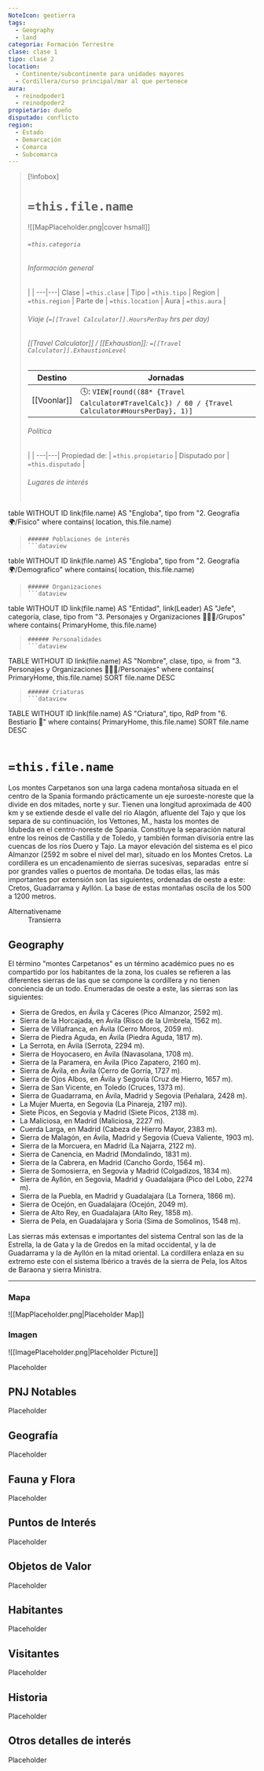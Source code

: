 ```yaml
---
NoteIcon: geotierra
tags:
  - Geography 
  - land 
categoria: Formación Terrestre
clase: clase 1
tipo: clase 2
location: 
  - Continente/subcontinente para unidades mayores
  - Cordillera/curso principal/mar al que pertenece 
aura:
  - reinodpoder1
  - reinodpoder2
propietario: dueño
disputado: conflicto
region:
  - Estado 
  - Demarcación
  - Comarca
  - Subcomarca
---
```


> [!infobox]
> # `=this.file.name`
> ![[MapPlaceholder.png|cover hsmall]]
> ###### `=this.categoria` 
> ###### Información general
>  |   |
> ---|---|
> Clase | `=this.clase` |
> Tipo | `=this.tipo` |
> Region | `=this.region` |
> Parte de | `=this.location` |
> Aura | `=this.aura`  |
> ###### Viaje (`=[[Travel Calculator]].HoursPerDay` hrs per day)
> ###### [[Travel Calculator]]  / [[Exhaustion]]:  `=[[Travel Calculator]].ExhaustionLevel`
> Destino |  Jornadas  |
> ---|---|
> [[Voonlar]] | 🕓: `VIEW[round((88* {Travel Calculator#TravelCalc}) / 60 / {Travel Calculator#HoursPerDay}, 1)]`      |
> ###### Politica
>  |   |
> ---|---|
> Propiedad de: | `=this.propietario` |
> Disputado por | `=this.disputado` |
>###### Lugares de interés
> ```dataview
table WITHOUT ID link(file.name) AS "Engloba",  tipo
from "2. Geografía 🌍/Fisico"
where contains( location, this.file.name)
>```
>###### Poblaciones de interés
> ```dataview
table WITHOUT ID link(file.name) AS "Engloba",  tipo
from "2. Geografía 🌍/Demografico"
where contains( location, this.file.name)
>```
>###### Organizaciones
> ```dataview
table WITHOUT ID link(file.name) AS "Entidad", link(Leader) AS "Jefe", categoría, clase, tipo
from "3. Personajes y Organizaciones 🧑‍🤝‍🧑/Grupos"
where contains( PrimaryHome, this.file.name)
>```
>###### Personalidades 
>```dataview
TABLE WITHOUT ID link(file.name) AS "Nombre", clase, tipo, ☠
from "3. Personajes y Organizaciones 🧑‍🤝‍🧑/Personajes"
where contains( PrimaryHome, this.file.name)
SORT file.name DESC
>```
>###### Criaturas
> ```dataview
TABLE WITHOUT ID link(file.name) AS "Criatura", tipo, RdP
from "6. Bestiario 🐉"
where contains( PrimaryHome, this.file.name)
SORT file.name DESC
>```


# `=this.file.name`
 <section class="wa-section main-content"><p>Los montes Carpetanos son una larga cadena montañosa situada en el centro de la <span class="article-link article-explorer-link entity-link wa-link" data-article-privacy="public" data-article-id="5ff3ea64-57a9-4e12-8823-322e90f3be82" data-template-type="location" data-article="5ff3ea64-57a9-4e12-8823-322e90f3be82">Spania</span> formando prácticamente un eje suroeste-noreste que la divide en dos mitades, norte y sur. Tienen una longitud aproximada de 400 km y se extiende desde el valle del río Alagón, afluente del Tajo y que los separa de su continuación, los <span data-article-privacy="private" data-article-id="87d18655-2535-4755-a914-2a62d932c16c" data-template-type="location" class="private-article article-unlinked entity-link wa-link">Vettones, M.</span>, hasta los montes de <span class="article-link article-explorer-link entity-link wa-link" data-article-privacy="public" data-article-id="2ea4c137-062c-4eff-806d-a2f3d6479d8f" data-template-type="location" data-article="2ea4c137-062c-4eff-806d-a2f3d6479d8f">Idubeda</span> en el centro-noreste de <span class="article-link article-explorer-link entity-link wa-link" data-article-privacy="public" data-article-id="5ff3ea64-57a9-4e12-8823-322e90f3be82" data-template-type="location" data-article="5ff3ea64-57a9-4e12-8823-322e90f3be82">Spania</span>. Constituye la separación natural entre los reinos de Castilla y de Toledo, y también forman divisoria entre las cuencas de los ríos Duero y Tajo.
La mayor elevación del sistema es el pico Almanzor (2592 m sobre el nivel del mar), situado en los <span class="article-link article-explorer-link entity-link wa-link" data-article-privacy="public" data-article-id="8778a0c6-e307-403d-81be-4d7f8e46e3fa" data-template-type="location" data-article="8778a0c6-e307-403d-81be-4d7f8e46e3fa">Montes Cretos</span>. La cordillera es un encadenamiento de sierras sucesivas, separadas  entre sí por grandes valles o puertos de montaña. De todas ellas, las más importantes por extensión son las siguientes, ordenadas de oeste a este: Cretos, Guadarrama y Ayllón. La base de estas montañas oscila de los 500 a 1200 metros.</p></section>  <section data-section-id="alternativename" class="wa-section public"><dl><dt>Alternativename</dt><dd>Transierra</dd></dl></section><section data-section-id="geography" class="wa-section public"><h2>Geography</h2>
<p>El término "montes Carpetanos" es un término académico pues no es compartido por los habitantes de la zona, los cuales se refieren a las diferentes sierras de las que se compone la cordillera y no tienen conciencia de un todo. Enumeradas de oeste a este, las sierras son las siguientes:
</p><ul>
<li>Sierra de Gredos, en Ávila y Cáceres (Pico Almanzor, 2592 m).</li>
<li>Sierra de la Horcajada, en Ávila (Risco de la Umbrela, 1562 m).</li>
<li>Sierra de Villafranca, en Ávila (Cerro Moros, 2059 m).</li>
<li>Sierra de Piedra Aguda, en Ávila (Piedra Aguda, 1817 m).</li>
<li>La Serrota, en Ávila (Serrota, 2294 m).</li>
<li>Sierra de Hoyocasero, en Ávila (Navasolana, 1708 m).</li>
<li>Sierra de la Paramera, en Ávila (Pico Zapatero, 2160 m).</li>
<li>Sierra de Ávila, en Ávila (Cerro de Gorría, 1727 m).</li>
<li>Sierra de Ojos Albos, en Ávila y Segovia (Cruz de Hierro, 1657 m).</li>
<li>Sierra de San Vicente, en Toledo (Cruces, 1373 m).</li>
<li>Sierra de Guadarrama, en Ávila, Madrid y Segovia (Peñalara, 2428 m).</li>
<li>La Mujer Muerta, en Segovia (La Pinareja, 2197 m)).</li>
<li>Siete Picos, en Segovia y Madrid (Siete Picos, 2138 m).</li>
<li>La Maliciosa, en Madrid (Maliciosa, 2227 m).</li>
<li>Cuerda Larga, en Madrid (Cabeza de Hierro Mayor, 2383 m).</li>
<li>Sierra de Malagón, en Ávila, Madrid y Segovia (Cueva Valiente, 1903 m).</li>
<li>Sierra de la Morcuera, en Madrid (La Najarra, 2122 m).</li>
<li>Sierra de Canencia, en Madrid (Mondalindo, 1831 m).</li>
<li>Sierra de la Cabrera, en Madrid (Cancho Gordo, 1564 m).</li>
<li>Sierra de Somosierra, en Segovia y Madrid (Colgadizos, 1834 m).</li>
<li>Sierra de Ayllón, en Segovia, Madrid y Guadalajara (Pico del Lobo, 2274 m).</li>
<li>Sierra de la Puebla, en Madrid y Guadalajara (La Tornera, 1866 m).</li>
<li>Sierra de Ocejón, en Guadalajara (Ocejón, 2049 m).</li>
<li>Sierra de Alto Rey, en Guadalajara (Alto Rey, 1858 m).</li>
<li>Sierra de Pela, en Guadalajara y Soria (Sima de Somolinos, 1548 m).</li>
</ul>
Las sierras más extensas e importantes del sistema Central son las de la Estrella, la de Gata y la de Gredos en la mitad occidental, y la de Guadarrama y la de Ayllón en la mitad oriental. La cordillera enlaza en su extremo este con el sistema Ibérico a través de la sierra de Pela, los Altos de Baraona y sierra Ministra.<p></p><hr /></section>   

### Mapa
![[MapPlaceholder.png|Placeholder Map]]

### Imagen
![[ImagePlaceholder.png|Placeholder Picture]]

Placeholder

## PNJ Notables
Placeholder

## Geografía
Placeholder

## Fauna y Flora
Placeholder

## Puntos de Interés
Placeholder

## Objetos de Valor
Placeholder

## Habitantes
Placeholder

## Visitantes
Placeholder

## Historia
Placeholder

## Otros detalles de interés
Placeholder

